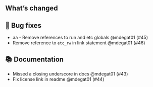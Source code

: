 ## What’s changed
## 🐛 Bug fixes

- aa - Remove references to run and etc globals @mdegat01 (#45)
- Remove reference to `etc_rw` in link statement @mdegat01 (#46)

## 📚 Documentation

- Missed a closing underscore in docs @mdegat01 (#43)
- Fix license link in readme @mdegat01 (#44)
